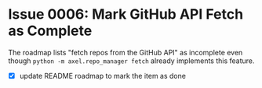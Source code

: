 # Issue 0006: Mark GitHub API Fetch as Complete

The roadmap lists "fetch repos from the GitHub API" as incomplete even though
`python -m axel.repo_manager fetch` already implements this feature.

- [x] update README roadmap to mark the item as done
